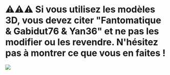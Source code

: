 # ⚠️⚠️⚠️ Si vous utilisez les modèles 3D, vous devez citer "Fantomatique & Gabidut76 & Yan36" et ne pas les modifier ou les revendre. N'hésitez pas à montrer ce que vous en faites !

![](https://licensebuttons.net/l/by-nc-nd/3.0/88x31.png)
